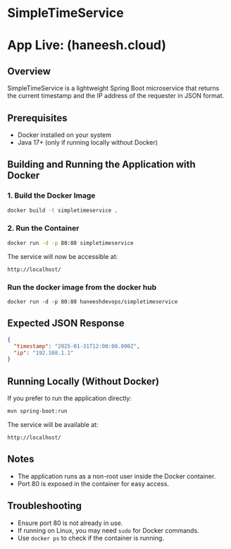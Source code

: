 # SimpleTimeService
# App Live: (haneesh.cloud) 

## Overview
SimpleTimeService is a lightweight Spring Boot microservice that returns the current timestamp and the IP address of the requester in JSON format.

## Prerequisites
- Docker installed on your system
- Java 17+ (only if running locally without Docker)

## Building and Running the Application with Docker

### 1. Build the Docker Image
```sh
docker build -t simpletimeservice .
```

### 2. Run the Container
```sh
docker run -d -p 80:80 simpletimeservice
```

The service will now be accessible at:
```
http://localhost/
```
### Run the docker image from the docker hub
```
docker run -d -p 80:80 haneeshdevops/simpletimeservice
```
## Expected JSON Response
```json
{
  "timestamp": "2025-01-31T12:00:00.000Z",
  "ip": "192.168.1.1"
}
```

## Running Locally (Without Docker)
If you prefer to run the application directly:
```sh
mvn spring-boot:run
```
The service will be available at:
```
http://localhost/
```

## Notes
- The application runs as a non-root user inside the Docker container.
- Port 80 is exposed in the container for easy access.

## Troubleshooting
- Ensure port 80 is not already in use.
- If running on Linux, you may need `sudo` for Docker commands.
- Use `docker ps` to check if the container is running.

